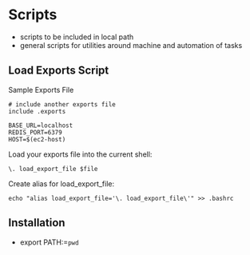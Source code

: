 Scripts
=====================

* scripts to be included in local path
* general scripts for utilities around machine and automation of tasks 

Load Exports Script
-------------------

Sample Exports File

```
# include another exports file
include .exports

BASE_URL=localhost
REDIS_PORT=6379
HOST=$(ec2-host)

```

Load your exports file into the current shell:

```
\. load_export_file $file
```

Create alias for load_export_file:

```
echo "alias load_export_file='\. load_export_file\'" >> .bashrc 

```



Installation
------------

* export PATH:=`pwd` 




